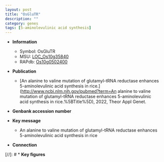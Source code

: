 ```yaml
---
layout: post
title: "OsGluTR"
description: ""
category: genes
tags: [5-aminolevulinic acid synthesis]
---
```


* **Information**  
    + Symbol: OsGluTR  
    + MSU: [LOC_Os10g35840](http://rice.uga.edu/cgi-bin/ORF_infopage.cgi?orf=LOC_Os10g35840)  
    + RAPdb: [Os10g0502400](https://rapdb.dna.affrc.go.jp/locus/?name=Os10g0502400)  

* **Publication**  
    + [An alanine to valine mutation of glutamyl-tRNA reductase enhances 5-aminolevulinic acid synthesis in rice.](http://www.ncbi.nlm.nih.gov/pubmed?term=An alanine to valine mutation of glutamyl-tRNA reductase enhances 5-aminolevulinic acid synthesis in rice.%5BTitle%5D), 2022, Theor Appl Genet.

* **Genbank accession number**  

* **Key message**  
    + An alanine to valine mutation of glutamyl-tRNA reductase enhances 5-aminolevulinic acid synthesis in rice

* **Connection**  

[//]: # * **Key figures**  



